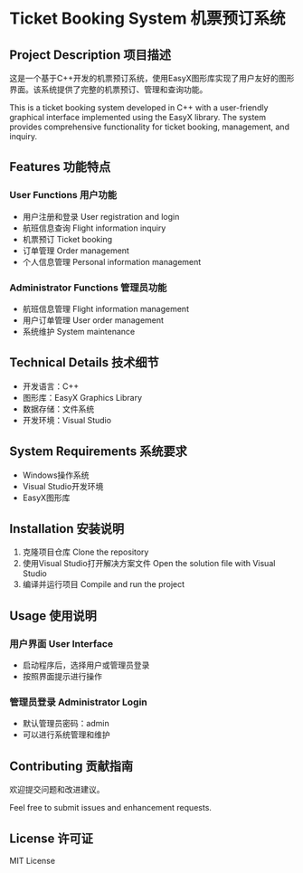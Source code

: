 # Ticket Booking System 机票预订系统

## Project Description 项目描述
这是一个基于C++开发的机票预订系统，使用EasyX图形库实现了用户友好的图形界面。该系统提供了完整的机票预订、管理和查询功能。

This is a ticket booking system developed in C++ with a user-friendly graphical interface implemented using the EasyX library. The system provides comprehensive functionality for ticket booking, management, and inquiry.

## Features 功能特点

### User Functions 用户功能
- 用户注册和登录 User registration and login
- 航班信息查询 Flight information inquiry
- 机票预订 Ticket booking
- 订单管理 Order management
- 个人信息管理 Personal information management

### Administrator Functions 管理员功能
- 航班信息管理 Flight information management
- 用户订单管理 User order management
- 系统维护 System maintenance

## Technical Details 技术细节
- 开发语言：C++
- 图形库：EasyX Graphics Library
- 数据存储：文件系统
- 开发环境：Visual Studio

## System Requirements 系统要求
- Windows操作系统
- Visual Studio开发环境
- EasyX图形库

## Installation 安装说明
1. 克隆项目仓库 Clone the repository
2. 使用Visual Studio打开解决方案文件 Open the solution file with Visual Studio
3. 编译并运行项目 Compile and run the project

## Usage 使用说明
### 用户界面 User Interface
- 启动程序后，选择用户或管理员登录
- 按照界面提示进行操作

### 管理员登录 Administrator Login
- 默认管理员密码：admin
- 可以进行系统管理和维护

## Contributing 贡献指南
欢迎提交问题和改进建议。

Feel free to submit issues and enhancement requests.

## License 许可证
MIT License
